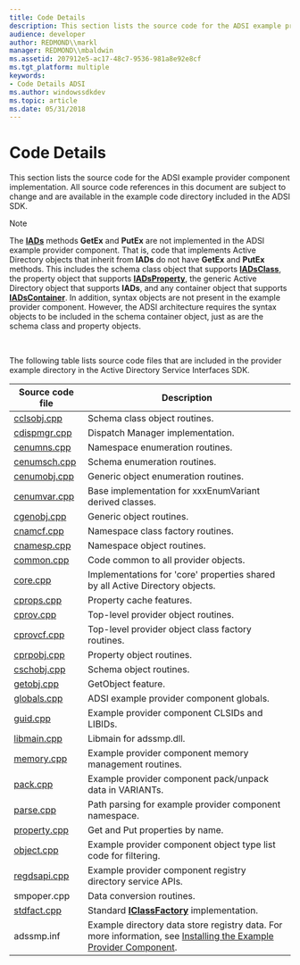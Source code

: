 ```yaml
---
title: Code Details
description: This section lists the source code for the ADSI example provider component implementation. All source code references in this document are subject to change and are available in the example code directory included in the ADSI SDK.
audience: developer
author: REDMOND\\markl
manager: REDMOND\\mbaldwin
ms.assetid: 207912e5-ac17-48c7-9536-981a8e92e8cf
ms.tgt_platform: multiple
keywords:
- Code Details ADSI
ms.author: windowssdkdev
ms.topic: article
ms.date: 05/31/2018
---
```


# Code Details

This section lists the source code for the ADSI example provider component implementation. All source code references in this document are subject to change and are available in the example code directory included in the ADSI SDK.

> [!Note]  
> The [**IADs**](/windows/desktop/api/Iads/nn-iads-iads) methods **GetEx** and **PutEx** are not implemented in the ADSI example provider component. That is, code that implements Active Directory objects that inherit from **IADs** do not have **GetEx** and **PutEx** methods. This includes the schema class object that supports [**IADsClass**](/windows/desktop/api/Iads/nn-iads-iadsclass), the property object that supports [**IADsProperty**](/windows/desktop/api/Iads/nn-iads-iadsproperty), the generic Active Directory object that supports **IADs**, and any container object that supports [**IADsContainer**](/windows/desktop/api/Iads/nn-iads-iadscontainer). In addition, syntax objects are not present in the example provider component. However, the ADSI architecture requires the syntax objects to be included in the schema container object, just as are the schema class and property objects.

 

The following table lists source code files that are included in the provider example directory in the Active Directory Service Interfaces SDK.



| Source code file                 | Description                                                                                                                                                       |
|----------------------------------|-------------------------------------------------------------------------------------------------------------------------------------------------------------------|
| [cclsobj.cpp](cclsobj-cpp.md)   | Schema class object routines.                                                                                                                                     |
| [cdispmgr.cpp](cdispmgr-cpp.md) | Dispatch Manager implementation.                                                                                                                                  |
| [cenumns.cpp](cenumns-cpp.md)   | Namespace enumeration routines.                                                                                                                                   |
| [cenumsch.cpp](cenumsch-cpp.md) | Schema enumeration routines.                                                                                                                                      |
| [cenumobj.cpp](cenumobj-cpp.md) | Generic object enumeration routines.                                                                                                                              |
| [cenumvar.cpp](cenumvar-cpp.md) | Base implementation for xxxEnumVariant derived classes.                                                                                                           |
| [cgenobj.cpp](cgenobj-cpp.md)   | Generic object routines.                                                                                                                                          |
| [cnamcf.cpp](cnamcf-cpp.md)     | Namespace class factory routines.                                                                                                                                 |
| [cnamesp.cpp](cnamesp-cpp.md)   | Namespace object routines.                                                                                                                                        |
| [common.cpp](common-cpp.md)     | Code common to all provider objects.                                                                                                                              |
| [core.cpp](core-cpp.md)         | Implementations for 'core' properties shared by all Active Directory objects.                                                                                     |
| [cprops.cpp](cprops-cpp.md)     | Property cache features.                                                                                                                                          |
| [cprov.cpp](cprov-cpp.md)       | Top-level provider object routines.                                                                                                                               |
| [cprovcf.cpp](cprovcf-cpp.md)   | Top-level provider object class factory routines.                                                                                                                 |
| [cprpobj.cpp](cprpobj-cpp.md)   | Property object routines.                                                                                                                                         |
| [cschobj.cpp](cschobj-cpp.md)   | Schema object routines.                                                                                                                                           |
| [getobj.cpp](getobj-cpp.md)     | GetObject feature.                                                                                                                                                |
| [globals.cpp](globals-cpp.md)   | ADSI example provider component globals.                                                                                                                          |
| [guid.cpp](guid-cpp.md)         | Example provider component CLSIDs and LIBIDs.                                                                                                                     |
| [libmain.cpp](libmain-cpp.md)   | Libmain for adssmp.dll.                                                                                                                                           |
| [memory.cpp](memory-cpp.md)     | Example provider component memory management routines.                                                                                                            |
| [pack.cpp](pack-cpp.md)         | Example provider component pack/unpack data in VARIANTs.                                                                                                          |
| [parse.cpp](parse-cpp.md)       | Path parsing for example provider component namespace.                                                                                                            |
| [property.cpp](property-cpp.md) | Get and Put properties by name.                                                                                                                                   |
| [object.cpp](object-cpp.md)     | Example provider component object type list code for filtering.                                                                                                   |
| [regdsapi.cpp](regdsapi-cpp.md) | Example provider component registry directory service APIs.                                                                                                       |
| smpoper.cpp                      | Data conversion routines.                                                                                                                                         |
| [stdfact.cpp](stdfact-cpp.md)   | Standard [**IClassFactory**](https://msdn.microsoft.com/en-us/library/ms694364(v=VS.85).aspx) implementation.                                                                                                  |
| adssmp.inf                       | Example directory data store registry data. For more information, see [Installing the Example Provider Component](installing-the-example-provider-component.md). |



 

 

 




